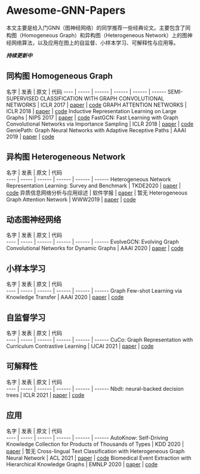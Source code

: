 # Awesome-GNN-Papers
本文主要是给入门GNN（图神经网络）的同学推荐一些经典论文。主要包含了同构图（Homogeneous Graph）和异构图（Heterogeneous Network）上的图神经网络算法，以及应用在图上的自监督、小样本学习、可解释性与应用等。

***持续更新中***

## 同构图 Homogeneous Graph
名字  | 发表  | 原文 | 代码
 ---- | ----- | ------ | ------ | ------ | ------ 
 SEMI-SUPERVISED CLASSIFICATION WITH GRAPH CONVOLUTIONAL NETWORKS  | ICLR 2017 | [paper](https://arxiv.org/pdf/1609.02907.pdf) | [code](https://github.com/tkipf/gcn) 
GRAPH ATTENTION NETWORKS | ICLR 2018 | [paper](https://arxiv.org/pdf/1710.10903.pdf) | [code](https://github.com/PetarV-/GAT)
Inductive Representation Learning on Large Graphs | NIPS 2017 | [paper](https://proceedings.neurips.cc/paper/2017/file/5dd9db5e033da9c6fb5ba83c7a7ebea9-Paper.pdf) | [code](http://snap.stanford.edu/graphsage/)
FastGCN: Fast Learning with Graph Convolutional Networks via Importance Sampling | ICLR 2018 | [paper](https://arxiv.org/pdf/1801.10247.pdf) | [code](https://github.com/matenure/FastGCN)
GeniePath: Graph Neural Networks with Adaptive Receptive Paths | AAAI 2019 | [paper](https://ojs.aaai.org/index.php/AAAI/article/view/4354) | [code](https://github.com/shawnwang-tech/GeniePath-pytorch)

## 异构图 Heterogeneous Network
名字  | 发表  | 原文 | 代码  
---- | ----- | ------ | ------ | ------ | ------ 
Heterogeneous Network Representation Learning: Survey and Benchmark | TKDE2020 | [paper](https://arxiv.org/pdf/2004.00216.pdf) | [code](https://github.com/yangji9181/HNE)
异质信息网络分析与应用综述 | 软件学报 | [paper](http://www.jos.org.cn/josen/article/abstract/6357?st=article_issue) | 暂无
Heterogeneous Graph Attention Network | WWW2019 | [paper](https://arxiv.org/pdf/1903.07293.pdf) | [code](https://github.com/Jhy1993/HAN)

## 动态图神经网络
名字  | 发表  | 原文 | 代码  
---- | ----- | ------ | ------ | ------ | ------ 
EvolveGCN: Evolving Graph Convolutional Networks for Dynamic Graphs | AAAI 2020 | [paper](https://ojs.aaai.org/index.php/AAAI/article/view/5984) | [code](https://github.com/IBM/EvolveGCN)

## 小样本学习
名字  | 发表  | 原文 | 代码  
---- | ----- | ------ | ------ | ------ | ------ 
Graph Few-shot Learning via Knowledge Transfer | AAAI 2020 | [paper](https://ojs.aaai.org/index.php/AAAI/article/view/6142) | [code](https://github.com/huaxiuyao/GFL)

## 自监督学习
名字  | 发表  | 原文 | 代码  
---- | ----- | ------ | ------ | ------ | ------ 
CuCo: Graph Representation with Curriculum Contrastive Learning | IJCAI 2021 | [paper](http://www.shichuan.org/doc/111.pdf) | [code](https://github.com/BUPT-GAMMA/CuCo)

## 可解释性
名字  | 发表  | 原文 | 代码  
---- | ----- | ------ | ------ | ------ | ------ 
Nbdt: neural-backed decision trees | ICLR 2021 | [paper](https://arxiv.org/pdf/2004.00221.pdf) | [code](https://github.com/alvinwan/neural-backed-decision-trees)


## 应用
名字  | 发表  | 原文 | 代码  
---- | ----- | ------ | ------ | ------ | ------ 
AutoKnow: Self-Driving Knowledge Collection for Products of Thousands of Types | KDD 2020 | [paper](https://dl.acm.org/doi/pdf/10.1145/3394486.3403323) | 暂无
Cross-lingual Text Classification with Heterogeneous Graph Neural Network | ACL 2021 | [paper](https://arxiv.org/pdf/2105.11246.pdf) | [code](https://github.com/TencentGameMate/gnn_cross_lingual)
Biomedical Event Extraction with Hierarchical Knowledge Graphs | EMNLP 2020 | [paper](https://arxiv.org/pdf/2009.09335.pdf) | [code](https://github.com/PlusLabNLP/GEANet-BioMed-Event-Extraction)
